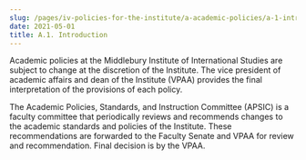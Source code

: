 ```yaml
---
slug: /pages/iv-policies-for-the-institute/a-academic-policies/a-1-introduction
date: 2021-05-01
title: A.1. Introduction
---
```

Academic policies at the Middlebury Institute of International Studies are subject to change at the discretion of the Institute. The vice president of academic affairs and dean of the Institute (VPAA) provides the final interpretation of the provisions of each policy.

The Academic Policies, Standards, and Instruction Committee (APSIC) is a faculty committee that periodically reviews and recommends changes to the academic standards and policies of the Institute. These recommendations are forwarded to the Faculty Senate and VPAA for review and recommendation. Final decision is by the VPAA.